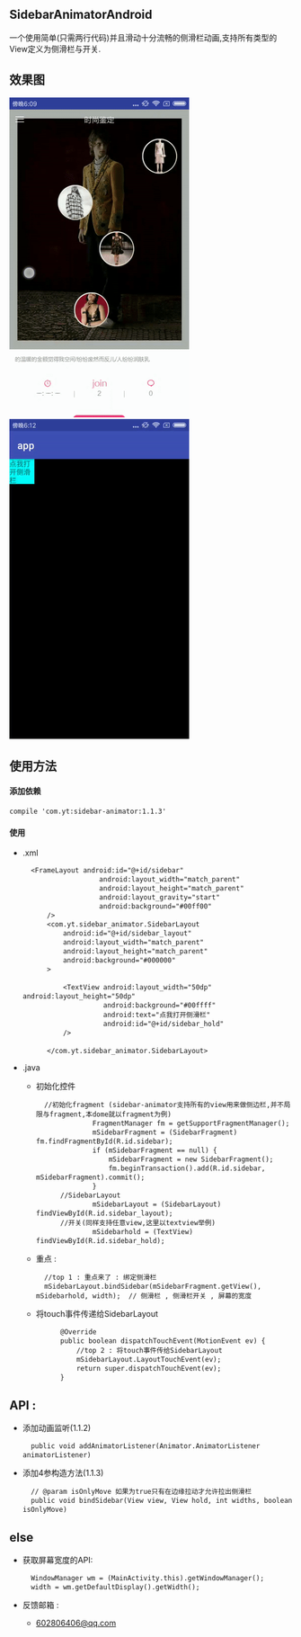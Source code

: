 ## SidebarAnimatorAndroid
一个使用简单(只需两行代码)并且滑动十分流畅的侧滑栏动画,支持所有类型的View定义为侧滑栏与开关.

## 效果图
![](https://github.com/TaoyYi/md-image/blob/master/SidebarAnimatorAndroid.gif)
![](https://github.com/TaoyYi/md-image/blob/master/SidebarAnimatorAndroid2.gif)

## 使用方法
#### 添加依赖
	compile 'com.yt:sidebar-animator:1.1.3'
#### 使用
* .xml
	
		<FrameLayout android:id="@+id/sidebar"
		                 android:layout_width="match_parent"
		                 android:layout_height="match_parent"
		                 android:layout_gravity="start"
		                 android:background="#00ff00"
		    />
		    <com.yt.sidebar_animator.SidebarLayout
		        android:id="@+id/sidebar_layout"
		        android:layout_width="match_parent"
		        android:layout_height="match_parent"
		        android:background="#000000"
		    >
		
		        <TextView android:layout_width="50dp" android:layout_height="50dp"
		                  android:background="#00ffff"
		                  android:text="点我打开侧滑栏"
		                  android:id="@+id/sidebar_hold"
		        />
		
		    </com.yt.sidebar_animator.SidebarLayout>
* .java
	* 初始化控件 
	
			//初始化fragment (sidebar-animator支持所有的view用来做侧边栏,并不局限与fragment,本dome就以fragment为例)
				        FragmentManager fm = getSupportFragmentManager();
				        mSidebarFragment = (SidebarFragment) fm.findFragmentById(R.id.sidebar);
				        if (mSidebarFragment == null) {
				            mSidebarFragment = new SidebarFragment();
				            fm.beginTransaction().add(R.id.sidebar, mSidebarFragment).commit();
				        }
				//SidebarLayout
				        mSidebarLayout = (SidebarLayout) findViewById(R.id.sidebar_layout);
				//开关(同样支持任意view,这里以textview举例)
				        mSidebarhold = (TextView) findViewById(R.id.sidebar_hold);

	* 重点 :

	        //top 1 : 重点来了 : 绑定侧滑栏
	        mSidebarLayout.bindSidebar(mSidebarFragment.getView(), mSidebarhold, width);  // 侧滑栏 , 侧滑栏开关 , 屏幕的宽度
	* 将touch事件传递给SidebarLayout
	
				@Override
			    public boolean dispatchTouchEvent(MotionEvent ev) {
			        //top 2 : 将touch事件传给SidebarLayout
			        mSidebarLayout.LayoutTouchEvent(ev);
			        return super.dispatchTouchEvent(ev);
			    }

## API : 
* 添加动画监听(1.1.2)
	
		public void addAnimatorListener(Animator.AnimatorListener animatorListener)

* 添加4参构造方法(1.1.3)

		// @param isOnlyMove 如果为true只有在边缘拉动才允许拉出侧滑栏
		public void bindSidebar(View view, View hold, int widths, boolean isOnlyMove)

## else
* 获取屏幕宽度的API:
			       
        WindowManager wm = (MainActivity.this).getWindowManager();
        width = wm.getDefaultDisplay().getWidth();
* 反馈邮箱 :
	* 602806406@qq.com
